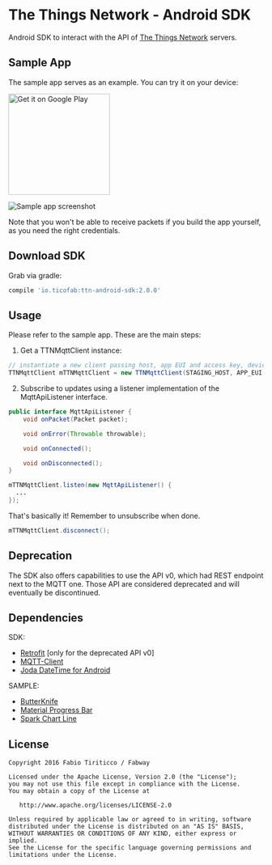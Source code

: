 The Things Network - Android SDK
================================

Android SDK to interact with the API of [The Things Network](http://thethingsnetwork.org) servers.

Sample App
----------

The sample app serves as an example. You can try it on your device:

<a href="https://play.google.com/store/apps/details?id=org.ttn.android.sample&utm_source=global_co&utm_medium=prtnr&utm_content=Mar2515&utm_campaign=PartBadge&pcampaignid=MKT-AC-global-none-all-co-pr-py-PartBadges-Oct1515-1"><img width="200" alt="Get it on Google Play" src="https://play.google.com/intl/en_us/badges/images/apps/en-play-badge.png" /></a>

![Sample app screenshot](https://github.com/ticofab/The-Things-Network-Android-SDK/blob/master/img/sample-screenshot.png)

Note that you won't be able to receive packets if you build the app yourself, as you need the right credentials.

Download SDK
------------

Grab via gradle:

```groovy
compile 'io.ticofab:ttn-android-sdk:2.0.0'
```

Usage
-----

Please refer to the sample app. These are the main steps:

1) Get a TTNMqttClient instance:

```java
// instantiate a new client passing host, app EUI and access key, device to track ("+" for all devices)
TTNMqttClient mTTNMqttClient = new TTNMqttClient(STAGING_HOST, APP_EUI, ACCESS_KEY, "+");
```

2) Subscribe to updates using a listener implementation of the MqttApiListener interface.

```java
public interface MqttApiListener {
    void onPacket(Packet packet);

    void onError(Throwable throwable);

    void onConnected();

    void onDisconnected();
}
```

```java
mTTNMqttClient.listen(new MqttApiListener() {
  ...
});
```

That's basically it! Remember to unsubscribe when done.

```java
mTTNMqttClient.disconnect();
```

Deprecation
-----------

The SDK also offers capabilities to use the API v0, which had REST endpoint next to the MQTT one. Those API are considered deprecated and will eventually be discontinued.

Dependencies
------------

SDK:

* [Retrofit](http://square.github.io/retrofit/) [only for the deprecated API v0]
* [MQTT-Client](https://github.com/fusesource/mqtt-client)
* [Joda DateTime for Android](https://github.com/dlew/joda-time-android)

SAMPLE:

* [ButterKnife](http://jakewharton.github.io/butterknife/)
* [Material Progress Bar](https://github.com/lsjwzh/MaterialLoadingProgressBar)
* [Spark Chart Line](https://github.com/robinhood/spark)

License
--------

    Copyright 2016 Fabio Tiriticco / Fabway

    Licensed under the Apache License, Version 2.0 (the "License");
    you may not use this file except in compliance with the License.
    You may obtain a copy of the License at

       http://www.apache.org/licenses/LICENSE-2.0

    Unless required by applicable law or agreed to in writing, software
    distributed under the License is distributed on an "AS IS" BASIS,
    WITHOUT WARRANTIES OR CONDITIONS OF ANY KIND, either express or implied.
    See the License for the specific language governing permissions and
    limitations under the License.

